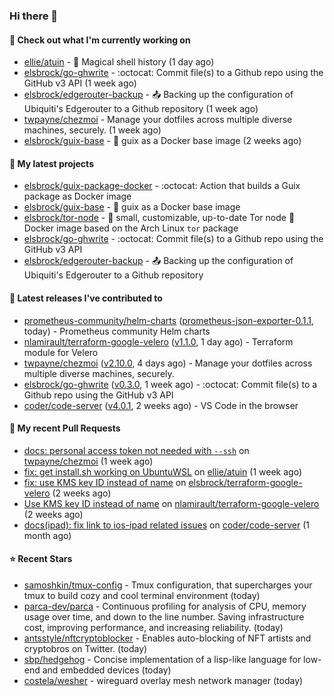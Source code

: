 ### Hi there 👋

#### 👷 Check out what I'm currently working on

- [ellie/atuin](https://github.com/ellie/atuin) - 🐢 Magical shell history (1 day ago)
- [elsbrock/go-ghwrite](https://github.com/elsbrock/go-ghwrite) - :octocat: Commit file(s) to a Github repo using the GitHub v3 API (1 week ago)
- [elsbrock/edgerouter-backup](https://github.com/elsbrock/edgerouter-backup) - :outbox_tray: Backing up the configuration of Ubiquiti&#39;s Edgerouter to a Github repository (1 week ago)
- [twpayne/chezmoi](https://github.com/twpayne/chezmoi) - Manage your dotfiles across multiple diverse machines, securely. (1 week ago)
- [elsbrock/guix-base](https://github.com/elsbrock/guix-base) - :whale: guix as a Docker base image (2 weeks ago)

#### 🌱 My latest projects

- [elsbrock/guix-package-docker](https://github.com/elsbrock/guix-package-docker) - :octocat: Action that builds a Guix package as Docker image
- [elsbrock/guix-base](https://github.com/elsbrock/guix-base) - :whale: guix as a Docker base image
- [elsbrock/tor-node](https://github.com/elsbrock/tor-node) - :rocket: small, customizable, up-to-date Tor node :whale: Docker image based on the Arch Linux `tor` package
- [elsbrock/go-ghwrite](https://github.com/elsbrock/go-ghwrite) - :octocat: Commit file(s) to a Github repo using the GitHub v3 API
- [elsbrock/edgerouter-backup](https://github.com/elsbrock/edgerouter-backup) - :outbox_tray: Backing up the configuration of Ubiquiti&#39;s Edgerouter to a Github repository

#### 🔭 Latest releases I've contributed to

- [prometheus-community/helm-charts](https://github.com/prometheus-community/helm-charts) ([prometheus-json-exporter-0.1.1](https://github.com/prometheus-community/helm-charts/releases/tag/prometheus-json-exporter-0.1.1), today) - Prometheus community Helm charts
- [nlamirault/terraform-google-velero](https://github.com/nlamirault/terraform-google-velero) ([v1.1.0](https://github.com/nlamirault/terraform-google-velero/releases/tag/v1.1.0), 1 day ago) - Terraform module for Velero
- [twpayne/chezmoi](https://github.com/twpayne/chezmoi) ([v2.10.0](https://github.com/twpayne/chezmoi/releases/tag/v2.10.0), 4 days ago) - Manage your dotfiles across multiple diverse machines, securely.
- [elsbrock/go-ghwrite](https://github.com/elsbrock/go-ghwrite) ([v0.3.0](https://github.com/elsbrock/go-ghwrite/releases/tag/v0.3.0), 1 week ago) - :octocat: Commit file(s) to a Github repo using the GitHub v3 API
- [coder/code-server](https://github.com/coder/code-server) ([v4.0.1](https://github.com/coder/code-server/releases/tag/v4.0.1), 2 weeks ago) - VS Code in the browser

#### 🔨 My recent Pull Requests

- [docs: personal access token not needed with `--ssh`](https://github.com/twpayne/chezmoi/pull/1818) on [twpayne/chezmoi](https://github.com/twpayne/chezmoi) (1 week ago)
- [fix: get install.sh working on UbuntuWSL](https://github.com/ellie/atuin/pull/260) on [ellie/atuin](https://github.com/ellie/atuin) (1 week ago)
- [fix: use KMS key ID instead of name](https://github.com/elsbrock/terraform-google-velero/pull/1) on [elsbrock/terraform-google-velero](https://github.com/elsbrock/terraform-google-velero) (2 weeks ago)
- [Use KMS key ID instead of name](https://github.com/nlamirault/terraform-google-velero/pull/27) on [nlamirault/terraform-google-velero](https://github.com/nlamirault/terraform-google-velero) (2 weeks ago)
- [docs(ipad): fix link to ios-ipad related issues](https://github.com/coder/code-server/pull/4651) on [coder/code-server](https://github.com/coder/code-server) (1 month ago)

#### ⭐ Recent Stars

- [samoshkin/tmux-config](https://github.com/samoshkin/tmux-config) - Tmux configuration, that supercharges your tmux to build cozy and cool terminal environment (today)
- [parca-dev/parca](https://github.com/parca-dev/parca) - Continuous profiling for analysis of CPU, memory usage over time, and down to the line number. Saving infrastructure cost, improving performance, and increasing reliability. (today)
- [antsstyle/nftcryptoblocker](https://github.com/antsstyle/nftcryptoblocker) - Enables auto-blocking of NFT artists and cryptobros on Twitter. (today)
- [sbp/hedgehog](https://github.com/sbp/hedgehog) - Concise implementation of a lisp-like language for low-end and embedded devices (today)
- [costela/wesher](https://github.com/costela/wesher) - wireguard overlay mesh network manager (today)
